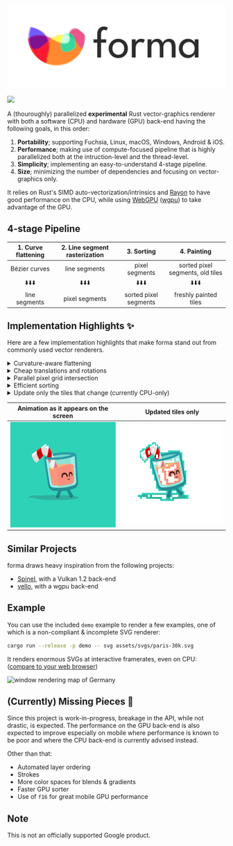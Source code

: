 ![forma logo](assets/images/logo.png?raw=true)

[![](https://dcbadge.vercel.app/api/server/CYtcmqgh)](https://discord.gg/CYtcmqgh)

A (thouroughly) parallelized **experimental** Rust vector-graphics renderer with both a software (CPU) and hardware (GPU)
back-end having the following goals, in this order:

  1. **Portability**; supporting Fuchsia, Linux, macOS, Windows, Android & iOS.
  2. **Performance**; making use of compute-focused pipeline that is highly parallelized both at the intruction-level and the thread-level.
  3. **Simplicity**; implementing an easy-to-understand 4-stage pipeline.
  4. **Size**; minimizing the number of dependencies and focusing on vector-graphics only.

It relies on Rust's SIMD auto-vectorization/intrinsics and [Rayon] to have good performance on the CPU, while using [WebGPU] ([wgpu]) to take advantage of the GPU.

[Rayon]: https://github.com/rayon-rs/rayon
[WebGPU]: https://github.com/gpuweb/gpuweb
[wgpu]: https://wgpu.rs/

## 4-stage Pipeline

| 1. Curve flattening | 2. Line segment rasterization |      3. Sorting       |           4. Painting            |
|:-------------------:|:-----------------------------:|:---------------------:|:--------------------------------:|
|    Bézier curves    |         line segments         |     pixel segments    | sorted pixel segments, old tiles |
|        ⬇️⬇️⬇️       |             ⬇️⬇️⬇️            |         ⬇️⬇️⬇️        |              ⬇️⬇️⬇️              |
|    line segments    |        pixel segments         | sorted pixel segments |      freshly painted tiles       |

## Implementation Highlights ✨

Here are a few implementation highlights that make forma stand out from commonly used vector renderers.

<details>
<summary>Curvature-aware flattening</summary>

All higher cubic Béziers are approximated by quadratic ones, then, in parallel, flattened to line segments according to their curvature. This [technique] was developed by Raph Levien.

[technique]: https://raphlinus.github.io/graphics/curves/2019/12/23/flatten-quadbez.html

</details>

<details>
<summary>Cheap translations and rotations</summary>

Translations and rotations can be rendered without having to re-flatten the curves, all the while maintaining full quality.

</details>

<details>
<summary>Parallel pixel grid intersection</summary>

Line segments are transformed into pixel segments by intersecting them with the pixel grid. We developed a simple method that performs this computation in *O(1)* and which is run in parallel.

</details>

<details>
<summary>Efficient sorting</summary>

We ported [crumsort] to Rust and parallelized it with Rayon, delivering improved performance over its pdqsort implementation for 64-bit random data. Scattering pixel segments with a sort was inspired from Allan MacKinnon's work on [Spinel].

[crumsort]: https://github.com/google/crumsort-rs
[Spinel]: https://cs.opensource.google/fuchsia/fuchsia/+/main:src/graphics/lib/compute/spinel/

</details>

<details>
<summary>Update only the tiles that change (currently CPU-only)</summary>

We implemented a fail-fast per-tile optimizer that tries to skip the painting step entirely. A similar approach could also be tested on the GPU.

</details>

| Animation as it appears on the screen |                             Updated tiles only                             |
|:-------------------------------------:|:--------------------------------------------------------------------------:|
| ![](assets/images/juice.png?raw=true) | ![juice animation updated tiles](assets/images/juice-updated.png?raw=true) |

## Similar Projects

forma draws heavy inspiration from the following projects:

* [Spinel], with a Vulkan 1.2 back-end
* [vello], with a wgpu back-end

[vello]: https://github.com/linebender/vello

## Example

You can use the included `demo` example to render a few examples, one of which is a non-compliant & incomplete SVG renderer:

```sh
cargo run --release -p demo -- svg assets/svgs/paris-30k.svg
```

It renders enormous SVGs at interactive framerates, even on CPU: ([compare to your web browser])

[compare to your web browser]: assets/svgs/paris-30k.svg?raw=true

![window rendering map of Germany](assets/images/paris-30k-rendered.png?raw=true)

## (Currently) Missing Pieces 🧩

Since this project is work-in-progress, breakage in the API, while not drastic, is expected. The performance on the GPU back-end is also expected to improve especially on mobile where performance is known to be poor and where the CPU back-end is currently advised instead.

Other than that:

* Automated layer ordering
* Strokes
* More color spaces for blends & gradients
* Faster GPU sorter
* Use of `f16` for great mobile GPU performance

## Note

This is not an officially supported Google product.
